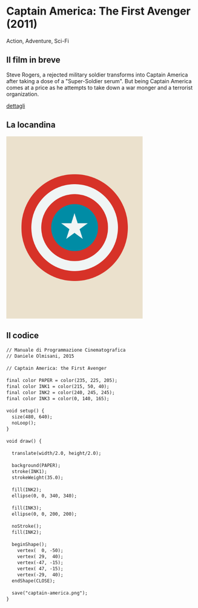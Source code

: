# Captain America: The First Avenger (2011)

Action, Adventure, Sci-Fi

## Il film in breve
Steve Rogers, a rejected military soldier transforms into Captain America after taking a dose of a "Super-Soldier serum". But being Captain America comes at a price as he attempts to take down a war monger and a terrorist organization.

[dettagli](https://www.imdb.com/title/tt0458339/)

## La locandina
<img src="captain-america.png"  width="360px" title="Captain America: The First Avenger">


## Il codice
```processing
// Manuale di Programmazione Cinematografica
// Daniele Olmisani, 2015

// Captain America: the First Avenger

final color PAPER = color(235, 225, 205);
final color INK1 = color(215, 50, 40);
final color INK2 = color(240, 245, 245);
final color INK3 = color(0, 140, 165);

void setup() {
  size(480, 640);
  noLoop();
}

void draw() {
  
  translate(width/2.0, height/2.0);
  
  background(PAPER);
  stroke(INK1);  
  strokeWeight(35.0);
  
  fill(INK2);
  ellipse(0, 0, 340, 340);

  fill(INK3);
  ellipse(0, 0, 200, 200);
 
  noStroke();
  fill(INK2);

  beginShape();
    vertex(  0, -50); 
    vertex( 29,  40);
    vertex(-47, -15); 
    vertex( 47, -15);
    vertex(-29,  40);
  endShape(CLOSE);
  
  save("captain-america.png"); 
}
```
